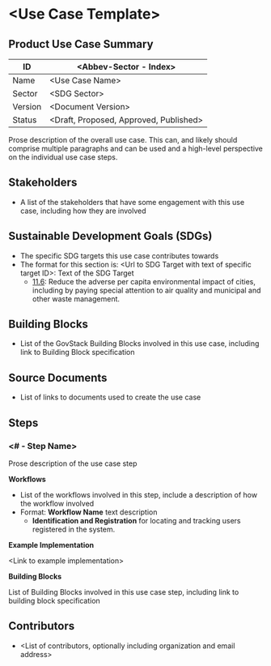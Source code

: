 # \<Use Case Template>

## Product Use Case Summary

| ID      | \<Abbev-Sector - Index>                 |
| ------- | --------------------------------------- |
| Name    | \<Use Case Name>                        |
| Sector  | \<SDG Sector>                           |
| Version | \<Document Version>                     |
| Status  | \<Draft, Proposed, Approved, Published> |

Prose description of the overall use case. This can, and likely should comprise multiple paragraphs and can be used and a high-level perspective on the individual use case steps.

## Stakeholders

* A list of the stakeholders that have some engagement with this use case, including how they are involved

## Sustainable Development Goals (SDGs)

* The specific SDG targets this use case contributes towards
* The format for this section is: \<Url to SDG Target with text of specific target ID>: Text of the SDG Target
  * [11.6](https://solutions.dial.community/sdgs/sustainable\_cities\_and\_communiti): Reduce the adverse per capita environmental impact of cities, including by paying special attention to air quality and municipal and other waste management.

## Building Blocks

* List of the GovStack Building Blocks involved in this use case, including link to Building Block specification

## Source Documents

* List of links to documents used to create the use case

## Steps

### <# - Step Name>

Prose description of the use case step

**Workflows**

* List of the workflows involved in this step, include a description of how the workflow involved
* Format: **Workflow Name** text description
  * **Identification and Registration** for locating and tracking users registered in the system.

**Example Implementation**

\<Link to example implementation>

**Building Blocks**

List of Building Blocks involved in this use case step, including link to building block specification

## Contributors

* \<List of contributors, optionally including organization and email address>
